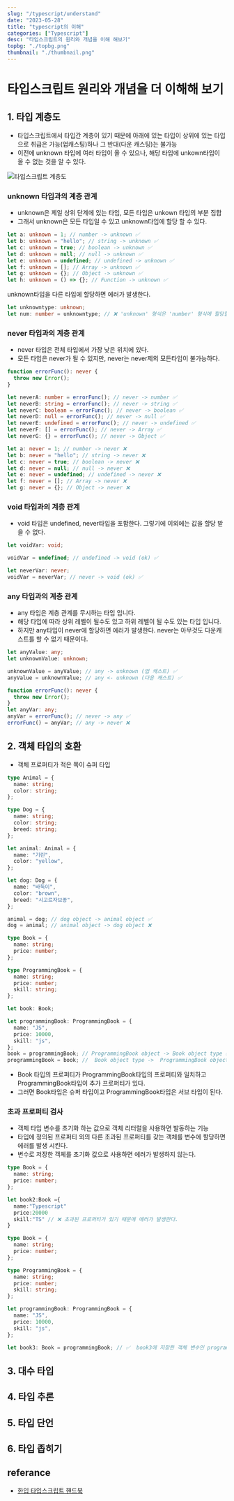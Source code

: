 ```yaml
---
slug: "/typescript/understand"
date: "2023-05-28"
title: "typescript의 이해"
categories: ["Typescript"]
desc: "타입스크립트의 원리와 개념을 이해 해보기"
topbg: "./topbg.png"
thumbnail: "./thumbnail.png"
---
```


# 타입스크립트 원리와 개념을 더 이해해 보기

## 1. 타입 계층도

- 타입스크립트에서 타입간 계층이 있기 때문에 아래에 있는 타입이 상위에 있는 타입으로 취급은 가능(업캐스팅)하나 그 반대(다운 캐스팅)는 불가능
- 이전에 unknown 타입에 여러 타입이 올 수 있으나, 해당 타입에 unkown타입이 올 수 없는 것을 알 수 있다.

![타입스크립트 계층도](typelevel.png)

### unknown 타입과의 계층 관계

- unknown은 제일 상위 단계에 있는 타입, 모든 타입은 unkown 타입의 부분 집합
- 그래서 unknown은 모든 타입일 수 있고 unknown타입에 할당 할 수 있다.

```ts {numberLines}
let a: unknown = 1; // number -> unknown ✅
let b: unknown = "hello"; // string -> unknown ✅
let c: unknown = true; // boolean -> unknown ✅
let d: unknown = null; // null -> unknown ✅
let e: unknown = undefined; // undefined -> unknown ✅
let f: unknown = []; // Array -> unknown ✅
let g: unknown = {}; // Object -> unknown ✅
let h: unknown = () => {}; // Function -> unknown ✅
```

unknown타입을 다른 타입에 할당하면 에러가 발생한다.

```ts {numberLines}
let unknowntype: unknown;
let num: number = unknowntype; // ❌ 'unknown' 형식은 'number' 형식에 할당할 수 없습니다.
```

### never 타입과의 계층 관계

- never 타입은 전체 타입에서 가장 낮은 위치에 있다.
- 모든 타입은 never가 될 수 있지만, never는 never제외 모든타입이 불가능하다.

```ts {numberLines}
function errorFunc(): never {
  throw new Error();
}

let neverA: number = errorFunc(); // never -> number ✅
let neverB: string = errorFunc(); // never -> string ✅
let neverC: boolean = errorFunc(); // never -> boolean ✅
let neverD: null = errorFunc(); // never -> null ✅
let neverE: undefined = errorFunc(); // never -> undefined ✅
let neverF: [] = errorFunc(); // never -> Array ✅
let neverG: {} = errorFunc(); // never -> Object ✅
```

```ts {numberLines}
let a: never = 1; // number -> never ❌
let b: never = "hello"; // string -> never ❌
let c: never = true; // boolean -> never ❌
let d: never = null; // null -> never ❌
let e: never = undefined; // undefined -> never ❌
let f: never = []; // Array -> never ❌
let g: never = {}; // Object -> never ❌
```

### void 타입과의 계층 관계

- void 타입은 undefined, never타입을 포함한다. 그렇기에 이외에는 값을 할당 받을 수 없다.

```ts {numberLines}
let voidVar: void;

voidVar = undefined; // undefined -> void (ok) ✅

let neverVar: never;
voidVar = neverVar; // never -> void (ok) ✅
```

### any 타입과의 계층 관계

- any 타입은 계층 관계를 무시하는 타입 입니다.
- 해당 타입에 따라 상위 레벨이 될수도 있고 하위 레벨이 될 수도 있는 타입 입니다.
- 하지만 any타입이 never에 할당하면 에러가 발생한다. never는 아무것도 다운캐스트를 할 수 없기 때문이다.

```ts {numberLines}
let anyValue: any;
let unknownValue: unknown;

unknownValue = anyValue; // any -> unknown (업 캐스트) ✅
anyValue = unknownValue; // any <- unknown (다운 캐스트) ✅
```

```ts {numberLines}
function errorFunc(): never {
  throw new Error();
}
let anyVar: any;
anyVar = errorFunc(); // never -> any ✅
errorFunc() = anyVar; // any -> never ❌
```

## 2. 객체 타입의 호환

- 객체 프로퍼티가 적은 쪽이 슈퍼 타입

```ts {numberLines}
type Animal = {
  name: string;
  color: string;
};

type Dog = {
  name: string;
  color: string;
  breed: string;
};

let animal: Animal = {
  name: "기린",
  color: "yellow",
};

let dog: Dog = {
  name: "바둑이",
  color: "brown",
  breed: "시고르자브종",
};

animal = dog; // dog object -> animal object ✅
dog = animal; // animal object -> dog object ❌
```

```ts {numberLines}
type Book = {
  name: string;
  price: number;
};

type ProgrammingBook = {
  name: string;
  price: number;
  skill: string;
};

let book: Book;

let programmingBook: ProgrammingBook = {
  name: "JS",
  price: 10000,
  skill: "js",
};
book = programmingBook; // ProgrammingBook object -> Book object type ✅
programmingBook = book; //  Book object type ->  ProgrammingBook object ❌
```

- Book 타입의 프로퍼티가 ProgrammingBook타입의 프로퍼티와 일치하고 ProgrammingBook타입이 추가 프로퍼티가 있다.
- 그러면 Book타입은 슈퍼 타입이고 ProgrammingBook타입은 서브 타입이 된다.

### 초과 프로퍼티 검사
- 객체 타입 변수를 초기화 하는 값으로 객체 리터럴을 사용하면 발동하는 기능
- 타입에 정의된 프로퍼티 외의 다른 초과된 프로퍼티를 갖는 객체를 변수에 할당하면 에러를 발생 시킨다.
- 변수로 저장한 객체를 초기화 값으로 사용하면 에러가 발생하지 않는다.

```ts {numberLines}
type Book = {
  name: string;
  price: number;
};

let book2:Book ={
  name:"Typescript"
  price:20000
  skill:"TS" // ❌ 초과된 프로퍼티가 있기 때문에 에러가 발생한다.
}
```

```ts {numberLines}
type Book = {
  name: string;
  price: number;
};

type ProgrammingBook = {
  name: string;
  price: number;
  skill: string;
};

let programmingBook: ProgrammingBook = {
  name: "JS",
  price: 10000,
  skill: "js",
};

let book3: Book = programmingBook; // ✅  book3에 저장한 객체 변수인 programmingBook을 할당 하면 에러가 발생하지 않는다.
```

## 3. 대수 타입

## 4. 타입 추론

## 5. 타입 단언

## 6. 타입 좁히기

## referance

- [한입 타입스크립트 핸드북](https://ts.winterlood.com/)
